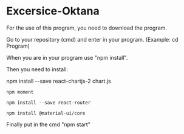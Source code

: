 # Excersice-Oktana
For the use of this program, you need to download the program.

Go to your repository (cmd) and enter in your program. (Example: cd Program)

When you are in your program use "npm install".

Then you need to install:

  npm install --save react-chartjs-2 chart.js
  
	npm moment
  
	npm install --save react-router
  
	npm install @material-ui/core

Finally put in the cmd "npm start"
